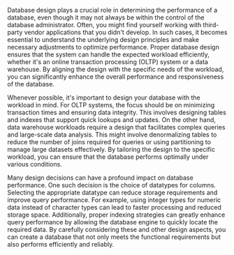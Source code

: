 Database design plays a crucial role in determining the performance of a database, even though it may not always be within the control of the database administrator. Often, you might find yourself working with third-party vendor applications that you didn't develop. In such cases, it becomes essential to understand the underlying design principles and make necessary adjustments to optimize performance. Proper database design ensures that the system can handle the expected workload efficiently, whether it's an online transaction processing (OLTP) system or a data warehouse. By aligning the design with the specific needs of the workload, you can significantly enhance the overall performance and responsiveness of the database.

Whenever possible, it's important to design your database with the workload in mind. For OLTP systems, the focus should be on minimizing transaction times and ensuring data integrity. This involves designing tables and indexes that support quick lookups and updates. On the other hand, data warehouse workloads require a design that facilitates complex queries and large-scale data analysis. This might involve denormalizing tables to reduce the number of joins required for queries or using partitioning to manage large datasets effectively. By tailoring the design to the specific workload, you can ensure that the database performs optimally under various conditions.

Many design decisions can have a profound impact on database performance. One such decision is the choice of datatypes for columns. Selecting the appropriate datatype can reduce storage requirements and improve query performance. For example, using integer types for numeric data instead of character types can lead to faster processing and reduced storage space. Additionally, proper indexing strategies can greatly enhance query performance by allowing the database engine to quickly locate the required data. By carefully considering these and other design aspects, you can create a database that not only meets the functional requirements but also performs efficiently and reliably.
